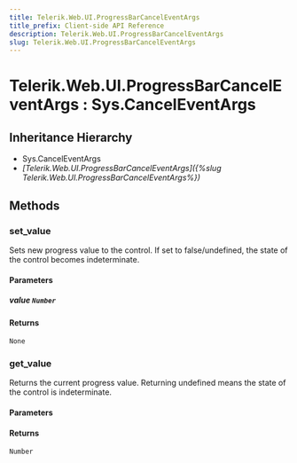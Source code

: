 ```yaml
---
title: Telerik.Web.UI.ProgressBarCancelEventArgs
title_prefix: Client-side API Reference
description: Telerik.Web.UI.ProgressBarCancelEventArgs
slug: Telerik.Web.UI.ProgressBarCancelEventArgs
---
```


# Telerik.Web.UI.ProgressBarCancelEventArgs : Sys.CancelEventArgs 

## Inheritance Hierarchy

* Sys.CancelEventArgs
* *[Telerik.Web.UI.ProgressBarCancelEventArgs]({%slug Telerik.Web.UI.ProgressBarCancelEventArgs%})*


## Methods

### set_value 

Sets new progress value to the control. If set to false/undefined, the state of the control becomes indeterminate.

#### Parameters

##### value `Number`

#### Returns

`None`
###  get_value

Returns the current progress value. Returning undefined means the state of the control is indeterminate.

#### Parameters

#### Returns

`Number` 


